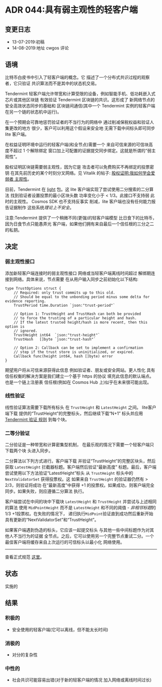 # ADR 044:具有弱主观性的轻客户端

## 变更日志
* 13-07-2019:初稿
* 14-08-2019:地址 cwgos 评论

## 语境

比特币白皮书中引入了轻客户端的概念。它
描述了一个分布式共识过程的观察者，它只验证
共识算法而不是其中的状态机交易。

Tendermint 轻客户端允许带宽和计算受限的设备，例如智能手机、低功耗嵌入式芯片或其他区块链
有效验证 Tendermint 区块链的共识。这形成了
新网络节点的安全高效状态同步的基础和
区块链间通信(其中一个 Tendermint 实例的轻客户端
在另一个链的状态机中运行)。

在一个预期会可靠地惩罚验证者的不当行为的网络中
通过削减保税权益和验证人集更改的地方
很少，客户可以利用这个假设来安全地
无需下载中间标头即可同步 lite 客户端。

在权益证明环境中运行的轻客户端(和全节点)需要一个
来自可信来源的可信块高度不超过 1 个解除绑定
窗口加上可配置的证据提交同步绑定。这就是所谓的“弱主观性”。

股权证明区块链需要弱主观性，因为它是
攻击者可以免费购买不再绑定的投票密钥
在其先前历史的某个时刻分叉网络。见 Vitalik 的帖子:
[股权证明:我如何学会爱弱者
主观性](https://blog.ethereum.org/2014/11/25/proof-stake-learned-love-weak-subjectivity/)。

目前，Tendermint 在
[light](https://github.com/tendermint/tendermint/tree/master/light) 包。这
lite 客户端实现了尝试使用二分搜索的二分算法
找到验证者设置投票的最小区块头数
功率变化小于 < 1/3。此接口不支持弱
此时的主观性。 Cosmos SDK 也不支持反事实
削减，lite 客户端也没有任何能力报告证据制作
这些系统*理论上不安全*。

注意:Tendermint 提供了一个稍微不同(更强)的轻客户端模型
比日食下的比特币，因为日食节点只能愚弄光
客户端，如果他们拥有来自最后一个信任根的三分之二的私钥。

## 决定

### 弱主观性接口

添加新轻客户端连接时的弱主观性接口
网络或当轻客户端离线时间超过
解绑期连接到网络。具体来说，节点需要
在从用户输入同步之前初始化以下结构:

```
type TrustOptions struct {
    // Required: only trust commits up to this old.
    // Should be equal to the unbonding period minus some delta for evidence reporting.
    TrustPeriod time.Duration `json:"trust-period"`

    // Option 1: TrustHeight and TrustHash can both be provided
    // to force the trusting of a particular height and hash.
    // If the latest trusted height/hash is more recent, then this option is
    // ignored.
    TrustHeight int64  `json:"trust-height"`
    TrustHash   []byte `json:"trust-hash"`

    // Option 2: Callback can be set to implement a confirmation
    // step if the trust store is uninitialized, or expired.
    Callback func(height int64, hash []byte) error
}
```

期望用户将从可信来源获得此信息
例如验证者、朋友或安全网站。更人性化
具有信任权衡的解决方案是我们建立一个基于 https 的协议
填充此信息的默认端点。也是一个链上注册表
信任根(例如在 Cosmos Hub 上)似乎在未来很可能出现。

### 线性验证

线性验证算法需要下载所有标头
在 `TrustHeight` 和 `LatestHeight` 之间。 lite客户端下载
提供的“TrustHeight”的完整标头，然后继续下载“N+1”
标头并应用 [Tendermint 验证
规则](https://docs.tendermint.com/master/spec/blockchain/blockchain.html#validation)
到每个块。

### 二等分验证

二分验证是一种带宽和计算密集型机制，
在最乐观的情况下需要一个轻客户端只下载两个块
头进入同步。

二分算法以下列方式进行。客户端下载
并验证“TrustHeight”的完整区块头，然后获取
`LatestHeight` 拦截器标题。客户端然后验证“最新高度”
标题。最后，客户端尝试使用以下方法验证“LatestHeight”标头
从 `TrustHeight` 标头中的 `NextValidatorSet` 获得投票权。这
如果来自 `TrustHeight` 的验证器仍然有 > 2/3，则验证将成功
在“最新高度”中获得 +1 的投票权。如果成功，则客户端完全
同步。如果失败，则应遵循二分算法
执行。

客户端尝试在中间的块中下载块
`LatestHeight` 和 `TrustHeight` 并尝试与上述相同的算法
使用 `MidPointHeight` 而不是 `LatestHeight` 和不同的阈值 -
*非相邻标题*的1/3 +1投票权。在失败的情况下，
递归执行`MidPoint`验证直到成功然后重新开始
具有更新的“NextValidatorSet”和“TrustHeight”。

如果客户端遇到伪造的标头，它应该一起提交标头
与其他一些中间标题作为对其他人不当行为的证据
全节点。之后，它可以使用另一个完整节点重试二分。一个
最佳客户端将缓存来自上次运行的可信标头以最小化
网络使用。

---

查看正式规范
[这里](https://github.com/tendermint/spec/tree/master/spec/light-client)。

## 状态

实施的

## 结果

### 积极的

* 安全使用的轻客户端(它可以离线，但不能太长时间)

### 消极的

* 对分的复杂性

### 中性的

* 社会共识可能容易出错(对于新的轻客户端的情况
  加入网络或离线时间过长)
